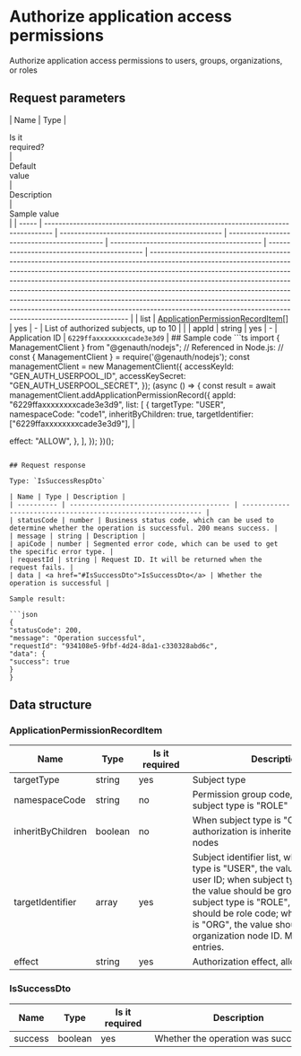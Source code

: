 # Authorize application access permissions

<!--
Warning ⚠️:
Do not modify this document directly,
https://github.com/Authing/authing-docs-factory
Use this project to generate
-->

<LastUpdated />

Authorize application access permissions to users, groups, organizations, or roles

## Request parameters

| Name  | Type                                                                             | <div style="width:80px">Is it required?</div> | <div style="width:60px">Default value</div> | <div style="width:300px">Description</div> | <div style="width:200px">Sample value</div> |
| ----- | -------------------------------------------------------------------------------- | --------------------------------------------- | ------------------------------------------- | ------------------------------------------ | ------------------------------------------- | ------------------------------------------------------------------------------------------------------------------------------------------------------------------------------------------------------------------------------------------------------------------------------------------------------------------------------------------------------------------------------------------------------------------------------------------------------------------------------------------------------------------------------------------------------------ |
| list  | <a href="#ApplicationPermissionRecordItem">ApplicationPermissionRecordItem[]</a> | yes                                           | -                                           | List of authorized subjects, up to 10      |                                             |
| appId | string                                                                           | yes                                           | -                                           | Application ID                             | `6229ffaxxxxxxxxcade3e3d9`                  | ## Sample code ```ts import { ManagementClient } from "@genauth/nodejs"; // Referenced in Node.js: // const { ManagementClient } = require('@genauth/nodejs'); const managementClient = new ManagementClient({ accessKeyId: "GEN_AUTH_USERPOOL_ID", accessKeySecret: "GEN_AUTH_USERPOOL_SECRET", }); (async () => { const result = await managementClient.addApplicationPermissionRecord({ appId: "6229ffaxxxxxxxxcade3e3d9", list: [ { targetType: "USER", namespaceCode: "code1", inheritByChildren: true, targetIdentifier: ["6229ffaxxxxxxxxcade3e3d9"], |

effect: "ALLOW",
},
],
});
})();

````

## Request response

Type: `IsSuccessRespDto`

| Name | Type | Description |
| ---------- | ---------------------------------------- | ------------------------------------------------------------ |
| statusCode | number | Business status code, which can be used to determine whether the operation is successful. 200 means success. |
| message | string | Description |
| apiCode | number | Segmented error code, which can be used to get the specific error type. |
| requestId | string | Request ID. It will be returned when the request fails. |
| data | <a href="#IsSuccessDto">IsSuccessDto</a> | Whether the operation is successful |

Sample result:

```json
{
"statusCode": 200,
"message": "Operation successful",
"requestId": "934108e5-9fbf-4d24-8da1-c330328abd6c",
"data": {
"success": true
}
}
````

## Data structure

### <a id="ApplicationPermissionRecordItem"></a> ApplicationPermissionRecordItem

| Name              | Type    | <div style="width:80px">Is it required</div> | <div style="width:300px">Description</div>                                                                                                                                                                                                                                                             | <div style="width:200px">Sample value</div> |
| ----------------- | ------- | -------------------------------------------- | ------------------------------------------------------------------------------------------------------------------------------------------------------------------------------------------------------------------------------------------------------------------------------------------------------ | ------------------------------------------- |
| targetType        | string  | yes                                          | Subject type                                                                                                                                                                                                                                                                                           | USER                                        |
| namespaceCode     | string  | no                                           | Permission group code, required when subject type is "ROLE"                                                                                                                                                                                                                                            | `code1`                                     |
| inheritByChildren | boolean | no                                           | When subject type is "ORG", whether authorization is inherited by child nodes                                                                                                                                                                                                                          | `true`                                      |
| targetIdentifier  | array   | yes                                          | Subject identifier list, when subject type is "USER", the value should be user ID; when subject type is "GROUP", the value should be group code; when subject type is "ROLE", the value should be role code; when subject type is "ORG", the value should be organization node ID. Maximum 50 entries. | `["6229ffaxxxxxxxxcade3e3d9"]`              |
| effect            | string  | yes                                          | Authorization effect, allow or deny                                                                                                                                                                                                                                                                    | ALLOW                                       |

### <a id="IsSuccessDto"></a> IsSuccessDto

| Name    | Type    | <div style="width:80px">Is it required</div> | <div style="width:300px">Description</div> | <div style="width:200px">Sample value</div> |
| ------- | ------- | -------------------------------------------- | ------------------------------------------ | ------------------------------------------- |
| success | boolean | yes                                          | Whether the operation was successful       | `true`                                      |
